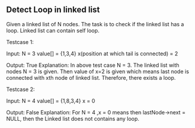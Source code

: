 Detect Loop in linked list
--------------------------
Given a linked list of N nodes. The task is to check if the linked list has a loop. Linked list can contain self loop.

Testcase 1:

Input:
N = 3
value[] = {1,3,4}
x(position at which tail is connected) = 2

Output: True
Explanation: In above test case N = 3.
The linked list with nodes N = 3 is
given. Then value of x=2 is given which
means last node is connected with xth
node of linked list. Therefore, there
exists a loop.

Testcase 2:

Input:
N = 4
value[] = {1,8,3,4}
x = 0

Output: False
Explanation: For N = 4 ,x = 0 means
then lastNode->next = NULL, then
the Linked list does not contains
any loop.
